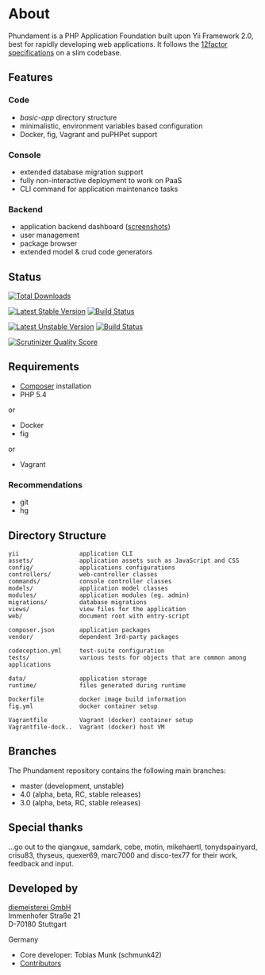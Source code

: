 About
=====

Phundament is a PHP Application Foundation built upon Yii Framework 2.0, best for rapidly developing web
applications. It follows the [12factor specifications](http://12factor.net) on a slim codebase.

Features
--------

### Code

- *basic-app* directory structure
- minimalistic, environment variables based configuration
- Docker, fig, Vagrant and puPHPet support

### Console

- extended database migration support
- fully non-interactive deployment to work on PaaS
- CLI command for application maintenance tasks

### Backend

- application backend dashboard ([screenshots](https://plus.google.com/+Phundament/posts/7y1TkmmsrcN?pid=6070967303804764434&oid=114873431066202526630))
- user management
- package browser
- extended model & crud code generators

Status
------

[![Total Downloads](https://poser.pugx.org/phundament/app/downloads.png)](https://packagist.org/packages/phundament/app)

[![Latest Stable Version](https://poser.pugx.org/phundament/app/v/stable.png)](https://packagist.org/packages/phundament/app)
[![Build Status](https://travis-ci.org/phundament/app.png?branch=4.0)](https://travis-ci.org/phundament/app)

[![Latest Unstable Version](https://poser.pugx.org/phundament/app/v/unstable.png)](https://packagist.org/packages/phundament/app)
[![Build Status](https://travis-ci.org/phundament/app.png?branch=master)](https://travis-ci.org/phundament/app)

[![Scrutinizer Quality Score](https://scrutinizer-ci.com/g/phundament/app/badges/quality-score.png?s=4d1ce01151a4e82df75b563e7ccf0001cc227bd1)](https://scrutinizer-ci.com/g/phundament/app/)

Requirements
------------

- [Composer](http://getcomposer.org/doc/00-intro.md#installation-nix) installation
- PHP 5.4

or  
 
 - Docker
 - fig
  
or 
 
 - Vagrant

### Recommendations

- git
- hg

Directory Structure
-------------------

```
yii                 application CLI
assets/             application assets such as JavaScript and CSS
config/             applications configurations
controllers/        web-controller classes
commands/           console controller classes
models/             application model classes
modules/            application modules (eg. admin)
migrations/         database migrations
views/              view files for the application
web/                document root with entry-script

composer.json       application packages
vendor/             dependent 3rd-party packages

codeception.yml     test-suite configuration
tests/              various tests for objects that are common among applications

data/               application storage
runtime/            files generated during runtime

Dockerfile          docker image build information
fig.yml             docker container setup

Vagrantfile         Vagrant (docker) container setup
Vagrantfile-dock..  Vagrant (docker) host VM
```

Branches
--------

The Phundament repository contains the following main branches:

- master (development, unstable)
- 4.0 (alpha, beta, RC, stable releases)
- 3.0 (alpha, beta, RC, stable releases)

Special thanks
--------------

...go out to the qiangxue, samdark, cebe, motin, mikehaertl, tonydspainyard, crisu83, thyseus, quexer69, marc7000 and disco-tex77 for their work, feedback and input.

Developed by
------------

[diemeisterei GmbH](http://diemeisterei.de)  
Immenhofer Straße 21  
D-70180 Stuttgart

Germany

- Core developer: Tobias Munk (schmunk42)
- [Contributors](https://github.com/phundament/app/graphs/contributors)
